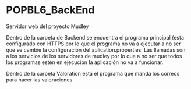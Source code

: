 # POPBL6_BackEnd

Servidor web del proyecto Mudley

Dentro de la carpeta de Backend se encuentra el programa principal (esta configurado con HTTPS por lo que el 
programa no va a ejecutar a no ser que se cambie la configuración del aplication.properties. Las llamadas son a los servicios de
los servidores de mudley por lo que a no ser que todos los programas estén en ejecución la aplicación no
va a funcionar.

Dentro de la carpeta Valoration está el programa que manda los correos para hacer las valoraciones.